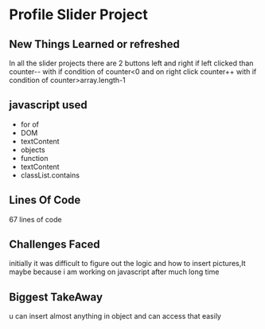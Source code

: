 # Profile Slider Project

## New Things Learned or refreshed
In all the slider projects there are 2 buttons left and right if left clicked than counter-- with if condition of counter<0 and on right click counter++ with if condition of counter>array.length-1 

## javascript used
- for of
- DOM
- textContent
- objects
- function
- textContent
- classList.contains

## Lines Of Code
67 lines of code

## Challenges Faced
initially it was difficult to figure out the logic and how to insert pictures,It maybe because i am working on javascript after much long time

## Biggest TakeAway
u can insert almost anything in object and can access that easily


